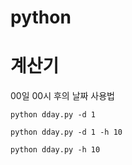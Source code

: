 # python

# 계산기
  00일 00시 후의 날짜
  사용법
  
    python dday.py -d 1
    
    python dday.py -d 1 -h 10
    
    python dday.py -h 10
    
